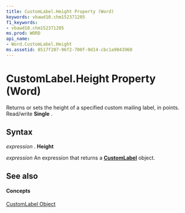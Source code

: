 ```yaml
---
title: CustomLabel.Height Property (Word)
keywords: vbawd10.chm152371205
f1_keywords:
- vbawd10.chm152371205
ms.prod: WORD
api_name:
- Word.CustomLabel.Height
ms.assetid: 8517f207-96f2-700f-9d14-cbc1a9043960
---
```



# CustomLabel.Height Property (Word)

Returns or sets the height of a specified custom mailing label, in points. Read/write  **Single** .


## Syntax

 _expression_ . **Height**

 _expression_ An expression that returns a **[CustomLabel](customlabel-object-word.md)** object.


## See also


#### Concepts


[CustomLabel Object](customlabel-object-word.md)

